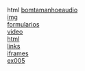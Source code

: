html 
<a href='https://gabrielryanft.github.io/learning/cursoemvideo/htmlecss/html/bomtamanhoeaudio/' target='_blank' rel='next'>bomtamanhoeaudio</a><br/>
<a href='https://gabrielryanft.github.io/learning/cursoemvideo/htmlecss/html/img/' target='_blank' rel='next'>img</a><br/>
<a href='https://gabrielryanft.github.io/learning/cursoemvideo/htmlecss/html/formularios/' target='_blank' rel='next'>formularios</a><br/>
<a href='https://gabrielryanft.github.io/learning/cursoemvideo/htmlecss/html/video/' target='_blank' rel='next'>video</a><br/>
<a href='https://gabrielryanft.github.io/learning/cursoemvideo/htmlecss/html/html/' target='_blank' rel='next'>html</a><br/>
<a href='https://gabrielryanft.github.io/learning/cursoemvideo/htmlecss/html/links/' target='_blank' rel='next'>links</a><br/>
<a href='https://gabrielryanft.github.io/learning/cursoemvideo/htmlecss/html/iframes/' target='_blank' rel='next'>iframes</a><br/>
<a href='https://gabrielryanft.github.io/learning/cursoemvideo/htmlecss/html/ex005/' target='_blank' rel='next'>ex005</a><br/>
